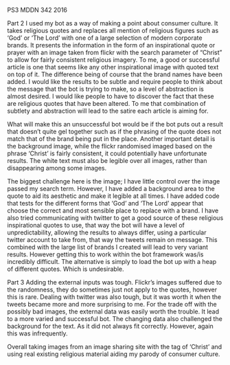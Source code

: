 PS3 MDDN 342 2016


Part 2
I used my bot as a way of making a point about consumer culture. It takes religious quotes and replaces all mention of religious figures such as ‘God’ or ‘The Lord’ with one of a large selection of modern corporate brands. It presents the information in the form of an inspirational quote or prayer with an image taken from flickr with the search parameter of “Christ” to allow for fairly consistent religious imagery. 
To me, a good or successful article is one that seems like any other inspirational image with quoted text on top of it. The difference being of course that the brand names have been added. I would like the results to be subtle and require people to think about the message that the bot is trying to make, so a level of abstraction is almost desired. I would like people to have to discover the fact that these are religious quotes that have been altered. To me that combination of subtlety and abstraction will lead to the satire each article is aiming for. 

What will make this an unsuccessful bot would be if the bot puts out a result that doesn’t quite gel together such as if the phrasing of the quote does not match that of the brand being put in the place. Another important detail is the background image, while the flickr randomised imaged based on the phrase ‘Christ’ is fairly consistent, it could potentially have unfortunate results. The white text must also be legible over all images, rather than disappearing among some images. 

The biggest challenge here is the image; I have little control over the image passed my search term. However, I have added a background area to the quote to aid its aesthetic and make it legible at all times. I have added code that tests for the different forms that ‘God’ and ‘The Lord’ appear that choose the correct and most sensible place to replace with a brand. 
I have also tried communicating with twitter to get a good source of these religious inspirational quotes to use, that way the bot will have a level of unpredictability, allowing the results to always differ, using a particular twitter account to take from, that way the tweets remain on message. This combined with the large list of brands I created will lead to very variant results. However getting this to work within the bot framework was/is incredibly difficult. 
The alternative is simply to load the bot up with a heap of different quotes. Which is undesirable. 

Part 3
Adding the external inputs was tough. Flickr’s images suffered due to the randomness, they do sometimes just not apply to the quotes, however this is rare. 
Dealing with twitter was also tough, but it was worth it when the tweets became more and more surprising to me. For the trade off with the possibly bad images, the external data was easily worth the trouble. It lead to a more varied and successful bot. The changing data also challenged the background for the text. As it did not always fit correctly. However, again this was infrequently. 

Overall taking images from an image sharing site with the tag of ‘Christ’ and using real existing religious material aiding my parody of consumer culture.